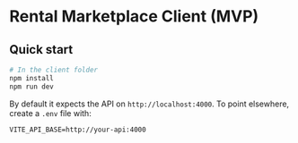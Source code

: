 # Rental Marketplace Client (MVP)

## Quick start
```bash
# In the client folder
npm install
npm run dev
```

By default it expects the API on `http://localhost:4000`. To point elsewhere, create a `.env` file with:

```
VITE_API_BASE=http://your-api:4000
```

